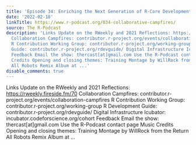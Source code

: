 ```yaml
---
title: 'Episode 34: Enriching the Next Generation of R-Core Development'
date: '2022-02-18'
linkTitle: https://www.r-podcast.org/034-collaborative-campfires/
source: The R-Podcast
description: 'Links Update on the RWeekly and 2021 Reflections: https://rweekly.fireside.fm/70
  Collaboration Campfires: contributor.r-project.org/events/collaboration-campfires
  R Contribution Working Group: contributor.r-project.org/working-group R Development
  Guide: contributor.r-project.org/rdevguide/ Digital Infrastructure Icubator: incubator.codeforscience.org/cohort
  Feedback Email the show: thercast[at]gmail.com Use the R-Podcast contact page Music
  Credits Opening and closing themes: Training Montage by WillRock from the Return
  All Robots Remix Album at ...'
disable_comments: true
---
```

Links Update on the RWeekly and 2021 Reflections: https://rweekly.fireside.fm/70 Collaboration Campfires: contributor.r-project.org/events/collaboration-campfires R Contribution Working Group: contributor.r-project.org/working-group R Development Guide: contributor.r-project.org/rdevguide/ Digital Infrastructure Icubator: incubator.codeforscience.org/cohort Feedback Email the show: thercast[at]gmail.com Use the R-Podcast contact page Music Credits Opening and closing themes: Training Montage by WillRock from the Return All Robots Remix Album at ...